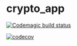 # crypto_app

[![Codemagic build status](https://api.codemagic.io/apps/60a7bc9faaa50c0014b74011/60a7bc9faaa50c0014b74010/status_badge.svg)](https://codemagic.io/apps/60a7bc9faaa50c0014b74011/60a7bc9faaa50c0014b74010/latest_build)

[![codecov](https://codecov.io/gh/georgeherby/crypto_app/branch/main/graph/badge.svg?token=2EXQ0HUM6P)](https://codecov.io/gh/georgeherby/crypto_app)
